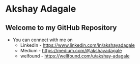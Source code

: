 # Akshay Adagale 
 
## Welcome to my GitHub Repository

- You can connect with me on 
  - LinkedIn - https://www.linkedin.com/in/akshayadagale
  - Medium - https://medium.com/@akshayadagale
  - welfound - https://wellfound.com/u/akshay-adagale

<!--

Here are some ideas to get you started:

- 🔭 I’m currently working on ...
- 🌱 I’m currently learning ...
- 👯 I’m looking to collaborate on ...
- 🤔 I’m looking for help with ...
- 💬 Ask me about ...
- 📫 How to reach me: ...
- 😄 Pronouns: ...
- ⚡ Fun fact: ...
-->
